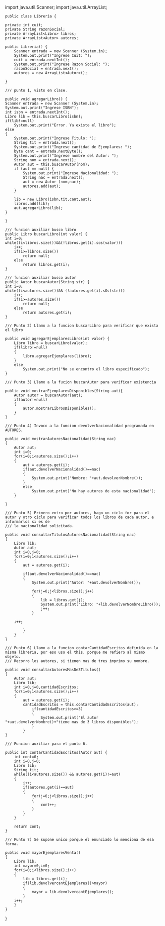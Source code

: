 import java.util.Scanner;
import java.util.ArrayList;


	public class Libreria {
	
	private int cuit;
	private String razonSocial;
	private ArrayList<Libro> libros;
	private ArrayList<Autor> autores;
	
	public Libreria() {
		Scanner entrada = new Scanner (System.in);
		System.out.print("Ingrese Cuit: ");
		cuit = entrada.nextInt();
		System.out.print("Ingrese Razon Social: ");
		razonSocial = entrada.next();
		autores = new ArrayList<Autor>();
		
	}
	
	/// punto 1, visto en clase.
	
	public void agregarLibro() {
	Scanner entrada = new Scanner (System.in);
	System.out.print("Ingrese ISBN");
	int isbn = entrada.nextInt();
	Libro lib = this.buscarLibro(isbn);
	if(lib!=null)
		System.out.print("Error. Ya existe el libro");
	else
	{
		System.out.print("Ingrese Titulo: ");
		String tit = entrada.next();
		System.out.print("Ingrese cantidad de Ejemplares: ");
		byte cant = entrada.nextByte();
		System.out.print("Ingrese nombre del Autor: ");
		String nom = entrada.next();
		Autor aut = this.buscarAutor(nom);
		if (aut == null) {
			System.out.print("Ingrese Nacionalidad: ");
			String nac = entrada.next();
			aut = new Autor (nom,nac);
			autores.add(aut);
		}
		
		lib = new Libro(isbn,tit,cant,aut);
		libros.add(lib);
		aut.agregarLibro(lib);
	}
	
	}
	
	/// funcion auxiliar busco libro
	public Libro buscarLibro(int valor) {
	int i=0;
	while((i<libros.size())&&(!libros.get(i).sos(valor))) 
		i++;
		if(i>=libros.size())
			return null;
		else
			return libros.get(i);
	}
	
	/// funcion auxiliar busco autor
	public Autor buscarAutor(String str) {
	int i=0;
	while((i<autores.size())&& (!autores.get(i).sOs(str)))
		i++;
		if(i>=autores.size())
			return null;
		else
			return autores.get(i);
	}
	
	/// Punto 2) Llamo a la funcion buscarLibro para verificar que exista el libro
	
	public void agregarEjemplaresLibro(int valor) {
		Libro libro = buscarLibro(valor);
		if(libro!=null)
		{
			libro.agregarEjemplares(libro);
		}
		else
			System.out.print("No se encontro el libro especificado");
	}
	
	/// Punto 3) Llamo a la fucion buscarAutor para verificar existencia
	
	public void mostrarEjemplaresDisponibles(String aut){
		Autor autor = buscarAutor(aut);
		if(autor!=null)
		{
			autor.mostrarLibrosDisponibles();
		}
	}
	
	/// Punto 4) Invoco a la funcion devolverNacionalidad programada en AUTORES.
	
	public void mostrarAutoresNacionalidad(String nac)
	{
		Autor aut;
		int i=0;
		for(i=0;i<autores.size();i++)
		{
			aut = autores.get(i);
			if(aut.devolverNacionalidad()==nac)
			{
				System.out.print("Nombre: "+aut.devolverNombre());
			}
			else
				System.out.print("No hay autores de esta nacionalidad");
		}
		
	}
	
	/// Punto 5) Primero entro por autores, hago un ciclo for para el autor y otro ciclo para verificar todos los libros de cada autor, e informarlos si es de
	/// la nacionalidad solicitada.
	
	public void consultarTitulosAutoresNacionalidad(String nac)
	{
		Libro lib;
		Autor aut;
		int i=0,j=0;
		for(i=0;i<autores.size();i++)
		{
			aut = autores.get(i);
		
			if(aut.devolverNacionalidad()==nac)
			{
				System.out.print("Autor: "+aut.devolverNombre());
				
				for(j=0;j<libros.size();j++)
				{
					lib = libros.get(j);
					System.out.print("Libro: "+lib.devolverNombreLibro());
					j++;
				}
				
		i++;
			
			}
		}
	}
	
	/// Punto 6) Llamo a la funcion contarCantidadEscritos definida en la misma libreria, por eso uso el this, porque me refiero al mismo objeto.
	/// Recorro los autores, si tienen mas de tres imprimo su nombre.
	
	public void consultarAutoresMasDe3Titulos() 
	{
		Autor aut;
		Libro lib;
		int i=0,j=0,cantidadEscritos;
		for(i=0;i<autores.size();i++)
		{
			aut = autores.get(i);
			cantidadEscritos = this.contarCantidadEscritos(aut);
				if(cantidadEscritos>=3)
				{
					System.out.print("El autor "+aut.devolverNombre()+"tiene mas de 3 libros disponibles");
				}
			}
	}
	
	/// Funcion auxiliar para el punto 6.
	
	public int contarCantidadEscritos(Autor aut) {
		int cont=0;
		int i=0,j=0;
		Libro lib;
		String tit;
		while((i<autores.size()) && autores.get(i)!=aut)
		{
			i++;
			if(autores.get(i)==aut)
			{
				for(j=0;j<libros.size();j++)
				{
					cont++;
				}
			}
		}
	
		return cont;
	}
	
	/// Punto 7) Se supone unico porque el enunciado lo menciona de esa forma.
	
	public void mayorEjemplaresVenta()
	{ 
		Libro lib;
		int mayor=0,i=0;
		for(i=0;i<libros.size();i++)
		{
			lib = libros.get(i);
			if(lib.devolvercantEjemplares()>mayor)
			{
				mayor = lib.devolvercantEjemplares();
			}
		i++;
		}
	}
	
}

